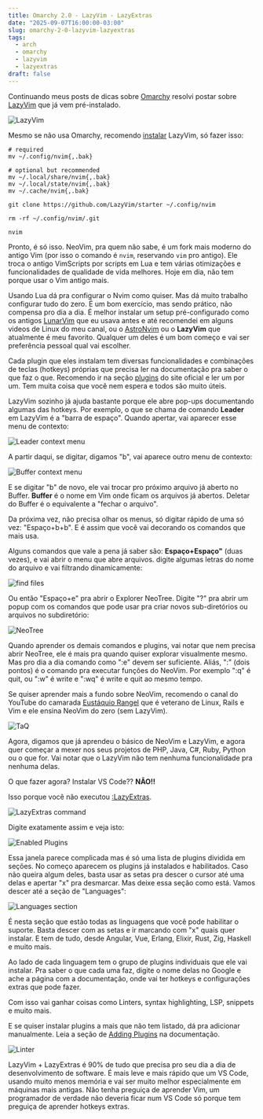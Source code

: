 ```yaml
---
title: Omarchy 2.0 - LazyVim - LazyExtras
date: "2025-09-07T16:00:00-03:00"
slug: omarchy-2-0-lazyvim-lazyextras
tags:
  - arch
  - omarchy
  - lazyvim
  - lazyextras
draft: false
---
```


Continuando meus posts de dicas sobre [Omarchy](https://akitaonrails.com/tags/omarchy/) resolvi postar sobre [LazyVim](https://www.lazyvim.org/) que já vem pré-instalado.

![LazyVim](https://user-images.githubusercontent.com/292349/213447056-92290767-ea16-430c-8727-ce994c93e9cc.png)

Mesmo se não usa Omarchy, recomendo [instalar](https://www.lazyvim.org/installation) LazyVim, só fazer isso:

```
# required
mv ~/.config/nvim{,.bak}

# optional but recommended
mv ~/.local/share/nvim{,.bak}
mv ~/.local/state/nvim{,.bak}
mv ~/.cache/nvim{,.bak}

git clone https://github.com/LazyVim/starter ~/.config/nvim

rm -rf ~/.config/nvim/.git

nvim
```

Pronto, é só isso. NeoVim, pra quem não sabe, é um fork mais moderno do antigo Vim (por isso o comando é `nvim`, reservando `vim` pro antigo). Ele troca o antigo VimScripts por scripts em Lua e tem várias otimizações e funcionalidades de qualidade de vida melhores. Hoje em dia, não tem porque usar o Vim antigo mais.

Usando Lua dá pra configurar o Nvim como quiser. Mas dá muito trabalho configurar tudo do zero. É um bom exercício, mas sendo prático, não compensa pro dia a dia. É melhor instalar um setup pré-configurado como os antigos [LunarVim](https://www.lunarvim.org/) que eu usava antes e até recomendei em alguns videos de Linux do meu canal, ou o [AstroNvim](https://astronvim.com/) ou o **LazyVim** que atualmente é meu favorito. Qualquer um deles é um bom começo e vai ser preferência pessoal qual vai escolher.

Cada plugin que eles instalam tem diversas funcionalidades e combinações de teclas (hotkeys) próprias que precisa ler na documentação pra saber o que faz o que. Recomendo ir na seção [plugins](https://www.lazyvim.org/plugins) do site oficial e ler um por um. Tem muita coisa que você nem espera e todos são muito úteis.

LazyVim sozinho já ajuda bastante porque ele abre pop-ups documentando algumas das hotkeys. Por exemplo, o que se chama de comando **Leader** em LazyVim é a "barra de espaço". Quando apertar, vai aparecer esse menu de contexto:

![Leader context menu](https://new-uploads-akitaonrails.s3.us-east-2.amazonaws.com/screenshot-2025-09-07_15-44-17.png)

A partir daqui, se digitar, digamos "b", vai aparece outro menu de contexto:

![Buffer context menu](https://new-uploads-akitaonrails.s3.us-east-2.amazonaws.com/screenshot-2025-09-07_15-46-48.png)

E se digitar "b" de novo, ele vai trocar pro próximo arquivo já aberto no Buffer. **Buffer** é o nome em Vim onde ficam os arquivos já abertos. Deletar do Buffer é o equivalente a "fechar o arquivo".

Da próxima vez, não precisa olhar os menus, só digitar rápido de uma só vez: "Espaço+b+b". E é assim que você vai decorando os comandos que mais usa.

Alguns comandos que vale a pena já saber são: **Espaço+Espaço"** (duas vezes), e vai abrir o menu que abre arquivos. digite algumas letras do nome do arquivo e vai filtrando dinamicamente:

![find files](https://new-uploads-akitaonrails.s3.us-east-2.amazonaws.com/screenshot-2025-09-07_15-49-35.png)

Ou então "Espaço+e" pra abrir o Explorer NeoTree. Digite "?" pra abrir um popup com os comandos que pode usar pra criar novos sub-diretórios ou arquivos no subdiretório:

![NeoTree](https://new-uploads-akitaonrails.s3.us-east-2.amazonaws.com/screenshot-2025-09-07_15-51-08.png)

Quando aprender os demais comandos e plugins, vai notar que nem precisa abrir NeoTree, ele é mais pra quando quiser explorar visualmente mesmo. Mas pro dia a dia comando como ":e" devem ser suficiente. Aliás, ":" (dois pontos) é o comando pra executar funções do NeoVim. Por exemplo ":q" é quit, ou ":w" é write e ":wq" é write e quit ao mesmo tempo.

Se quiser aprender mais a fundo sobre NeoVim, recomendo o canal do YouTube do camarada [Eustáquio Rangel](https://www.youtube.com/@EustaquioRangel) que é veterano de Linux, Rails e Vim e ele ensina NeoVim do zero (sem LazyVim).

![TaQ](https://new-uploads-akitaonrails.s3.us-east-2.amazonaws.com/screenshot-2025-09-07_16-09-53.png)

Agora, digamos que já aprendeu o básico de NeoVim e LazyVim, e agora quer começar a mexer nos seus projetos de PHP, Java, C#, Ruby, Python ou o que for. Vai notar que o LazyVim não tem nenhuma funcionalidade pra nenhuma delas.

O que fazer agora? Instalar VS Code?? **NÃO!!**

Isso porque você não executou [:LazyExtras](https://www.lazyvim.org/extras).

![LazyExtras command](https://new-uploads-akitaonrails.s3.us-east-2.amazonaws.com/screenshot-2025-09-07_15-35-36.png)

Digite exatamente assim e veja isto:

![Enabled Plugins](https://new-uploads-akitaonrails.s3.us-east-2.amazonaws.com/screenshot-2025-09-07_15-36-01.png)

Essa janela parece complicada mas é só uma lista de plugins dividida em seções. No começo aparecem os plugins já instalados e habilitados. Caso não queira algum deles, basta usar as setas pra descer o cursor até uma delas e apertar "x" pra desmarcar. Mas deixe essa seção como está. Vamos descer até a seção de "Languages":

![Languages section](https://new-uploads-akitaonrails.s3.us-east-2.amazonaws.com/screenshot-2025-09-07_15-36-43.png)

É nesta seção que estão todas as linguagens que você pode habilitar o suporte. Basta descer com as setas e ir marcando com "x" quais quer instalar. E tem de tudo, desde Angular, Vue, Erlang, Elixir, Rust, Zig, Haskell e muito mais.

Ao lado de cada linguagem tem o grupo de plugins individuais que ele vai instalar. Pra saber o que cada uma faz, digite o nome delas no Google e ache a página com a documentação, onde vai ter hotkeys e configurações extras que pode fazer.

Com isso vai ganhar coisas como Linters, syntax highlighting, LSP, snippets e muito mais.

E se quiser instalar plugins a mais que não tem listado, dá pra adicionar manualmente. Leia a seção de [Adding Plugins](https://www.lazyvim.org/configuration/plugins#-adding-plugins) na documentação.

![Linter](https://new-uploads-akitaonrails.s3.us-east-2.amazonaws.com/screenshot-2025-09-07_16-05-15.png)

LazyVim + LazyExtras é 90% de tudo que precisa pro seu dia a dia de desenvolvimento de software. É mais leve e mais rápido que um VS Code, usando muito menos memória e vai ser muito melhor especialmente em máquinas mais antigas. Não tenha preguiça de aprender Vim, um programador de verdade não deveria ficar num VS Code só porque tem preguiça de aprender hotkeys extras.

